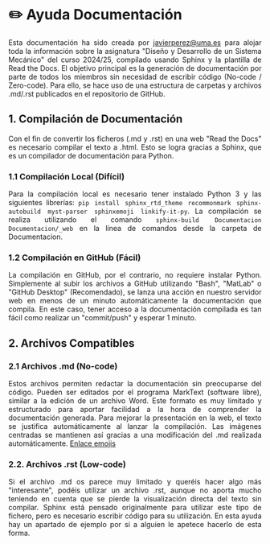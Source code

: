 <div style="text-align: justify;">

# ✏️ Ayuda Documentación

Esta documentación ha sido creada por javierperez@uma.es para alojar toda la información sobre la asignatura "Diseño y Desarrollo de un Sistema Mecánico" del curso 2024/25, compilado usando Sphinx y la plantilla de Read the Docs. El objetivo principal es la generación de documentación por parte de todos los miembros sin necesidad de escribir código (No-code / Zero-code). Para ello, se hace uso de una estructura de carpetas y archivos .md/.rst publicados en el repositorio de GitHub.

## 1. Compilación de Documentación

Con el fin de convertir los ficheros (.md y .rst) en una web "Read the Docs" es necesario compilar el texto a .html. Esto se logra gracias a Sphinx, que es un compilador de documentación para Python.

### 1.1 Compilación Local (Difícil)

Para la compilación local es necesario tener instalado Python 3 y las siguientes librerías: `pip install sphinx_rtd_theme recommonmark sphinx-autobuild myst-parser sphinxemoji linkify-it-py`. La compilación se realiza utilizando el comando `sphinx-build Documentacion Documentacion/_web` en la línea de comandos desde la carpeta de Documentacion.

### 1.2 Compilación en GitHub (Fácil)

La compilación en GitHub, por el contrario, no requiere instalar Python. Simplemente al subir los archivos a GitHub utilizando "Bash", "MatLab" o "GitHub Desktop" (Recomendado), se lanza una acción en nuestro servidor web en menos de un minuto automáticamente la documentación que compila. En este caso, tener acceso a la documentación compilada es tan fácil como realizar un "commit/push" y esperar 1 minuto.

## 2. Archivos Compatibles

### 2.1 Archivos .md (No-code)

Estos archivos permiten redactar la documentación sin preocuparse del código. Pueden ser editados por el programa MarkText (software libre), similar a la edición de un archivo Word. Este formato es muy limitado y estructurado para aportar facilidad a la hora de comprender la documentación generada. Para mejorar la presentación en la web, el texto se justifica automáticamente al lanzar la compilación. Las imágenes centradas se mantienen así gracias a una modificación del .md realizada automáticamente.  [Enlace emojis](https://emojidb.org/)

### 2.2. Archivos .rst (Low-code)

Si el archivo .md os parece muy limitado y queréis hacer algo más "interesante", podéis utilizar un archivo .rst, aunque no aporta mucho teniendo en cuenta que se pierde la visualización directa del texto sin compilar. Sphinx está pensado originalmente para utilizar este tipo de fichero, pero es necesario escribir código para su utilización. En esta ayuda hay un apartado de ejemplo por si a alguien le apetece hacerlo de esta forma.

</div>
